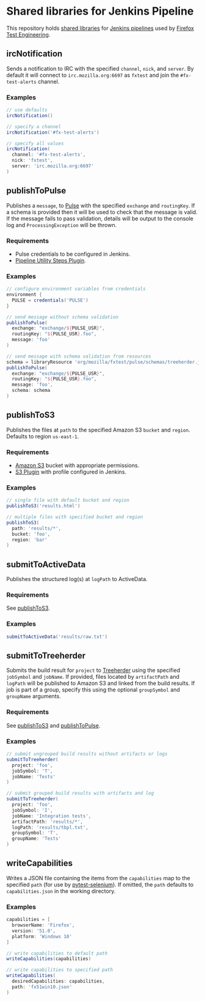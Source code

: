 # Shared libraries for Jenkins Pipeline
This repository holds
[shared libraries](https://jenkins.io/doc/book/pipeline/shared-libraries/) for
[Jenkins pipelines](https://jenkins.io/doc/book/pipeline/) used by
[Firefox Test Engineering](https://wiki.mozilla.org/TestEngineering).

## ircNotification
Sends a notification to IRC with the specified `channel`, `nick`, and `server`.
By default it will connect to `irc.mozilla.org:6697` as `fxtest` and join the
`#fx-test-alerts` channel.

### Examples
```groovy
// use defaults
ircNotification()

// specify a channel
ircNotification('#fx-test-alerts')

// specify all values
ircNotification(
  channel: '#fx-test-alerts',
  nick: 'fxtest',
  server: 'irc.mozilla.org:6697'
)
```

## publishToPulse
Publishes a `message`, to [Pulse] with the specified `exchange` and
`routingKey`. If a schema is provided then it will be used to check that the
message is valid. If the message fails to pass validation, details will be
output to the console log and `ProcessingException` will be thrown.

### Requirements
* Pulse credentials to be configured in Jenkins.
* [Pipeline Utility Steps Plugin].

### Examples
```groovy
// configure environment variables from credentials
environment {
  PULSE = credentials('PULSE')
}

// send message without schema validation
publishToPulse(
  exchange: "exchange/${PULSE_USR}",
  routingKey: "${PULSE_USR}.foo",
  message: 'foo'
)

// send message with schema validation from resources
schema = libraryResource 'org/mozilla/fxtest/pulse/schemas/treeherder.json'
publishToPulse(
  exchange: "exchange/${PULSE_USR}",
  routingKey: "${PULSE_USR}.foo",
  message: 'foo',
  schema: schema
)
```

## publishToS3
Publishes the files at `path` to the specified Amazon S3 `bucket` and `region`.
Defaults to region `us-east-1`.

### Requirements
* [Amazon S3] bucket with appropriate permissions.
* [S3 Plugin] with profile configured in Jenkins.

### Examples
```groovy
// single file with default bucket and region
publishToS3('results.html')

// multiple files with specified bucket and region
publishToS3(
  path: 'results/*',
  bucket: 'foo',
  region: 'bar'
)
```

## submitToActiveData
Publishes the structured log(s) at `logPath` to ActiveData.

### Requirements
See [publishToS3](#publishtos3).

### Examples
```groovy
submitToActiveData('results/raw.txt')
```

## submitToTreeherder
Submits the build result for `project` to [Treeherder] using the specified
`jobSymbol` and `jobName`. If provided, files located by `artifactPath` and
`logPath` will be published to Amazon S3 and linked from the build results. If
job is part of a group, specify this using the optional `groupSymbol` and
`groupName` arguments.

### Requirements
See [publishToS3](#publishtos3) and [publishToPulse](#publishtopulse).

### Examples
```groovy
// submit ungrouped build results without artifacts or logs
submitToTreeherder(
  project: 'foo',
  jobSymbol: 'T',
  jobName: 'Tests'
)

// submit grouped build results with artifacts and log
submitToTreeherder(
  project: 'foo',
  jobSymbol: 'I',
  jobName: 'Integration tests',
  artifactPath: 'results/*',
  logPath: 'results/tbpl.txt',
  groupSymbol: 'T',
  groupName: 'Tests'
)
```

## writeCapabilities
Writes a JSON file containing the items from the `capabilities` map to the
specified `path` (for use by [pytest-selenium]). If omitted, the `path`
defaults to `capabilities.json` in the working directory.

### Examples
```groovy
capabilities = [
  browserName: 'Firefox',
  version: '51.0',
  platform: 'Windows 10'
]

// write capabilities to default path
writeCapabilities(capabilities)

// write capabilities to specified path
writeCapabilities(
  desiredCapabilities: capabilities,
  path: 'fx51win10.json'
)
```

[Pulse]: https://wiki.mozilla.org/Auto-tools/Projects/Pulse
[Pipeline Utility Steps Plugin]: https://wiki.jenkins-ci.org/display/JENKINS/Pipeline+Utility+Steps+Plugin
[S3 Plugin]: https://wiki.jenkins-ci.org/display/JENKINS/S3+Plugin
[Amazon S3]: https://aws.amazon.com/s3/
[Treeherder]: https://wiki.mozilla.org/Auto-tools/Projects/Treeherder
[pytest-selenium]: http://pytest-selenium.readthedocs.io/en/latest/user_guide.html#capabilities-files
